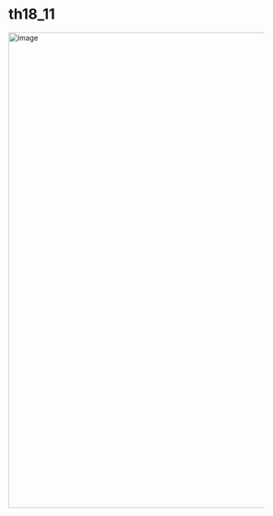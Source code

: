 # th18_11
<img width="935" alt="image" src="https://github.com/HuyenThan3009/thuchanh18-11/assets/132210915/3c4887cf-0cfa-4278-a115-c267f4ac8dfe">

